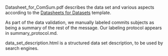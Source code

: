 Datasheet_for_ComSum.pdf describes the data set and various aspects according to the [Datasheets for Datasets]( https://arxiv.org/abs/1803.09010) template.

As part of the data validation, we manually labeled commits subjects as being a summary of the rest of the message.
Our labeling protocol appears in summary_protocol.md.

data_set_description.html is a structured data set description, to be used by search engines.
